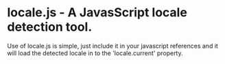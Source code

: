# locale.js - A JavasScript locale detection tool.

Use of locale.js is simple, just include it in your javascript references and it will load the detected locale in to the 'locale.current' property.